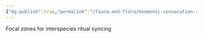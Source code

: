 ```yaml
---
{"dg-publish":true,"permalink":"/fauna-and-flora/mnemonic-convocation-rings/","updated":"2025-04-07T03:28:22.059+01:00"}
---
```


Focal zones for interspecies ritual syncing
    